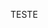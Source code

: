 <a onclick="teste()">TESTE</a>
<script>
   function teste() {
        alert("teste");
   }
</script>
